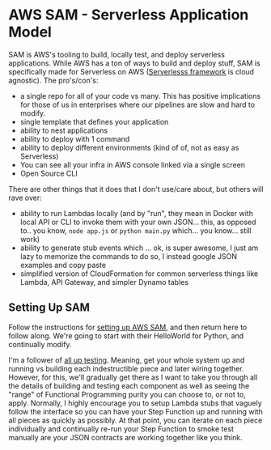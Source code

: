 # AWS SAM - Serverless Application Model


SAM is AWS's tooling to build, locally test, and deploy serverless applications. While AWS has a ton of ways to build and deploy stuff, SAM is specifically made for Serverless on AWS (<a href="https://serverless.com/">Serverlesss framework</a> is cloud agnostic). The pro's/con's:

- a single repo for all of your code vs many. This has positive implications for those of us in enterprises where our pipelines are slow and hard to modify.
- single template that defines your application 
- ability to nest applications
- ability to deploy with 1 command
- ability to deploy different environments (kind of of, not as easy as Serverless)
- You can see all your infra in AWS console linked via a single screen
- Open Source CLI

There are other things that it does that I don't use/care about, but others will rave over:

- ability to run Lambdas locally (and by "run", they mean in Docker with local API or CLI to invoke them with your own JSON... this, as opposed to.. you know, `node app.js` or `python main.py` which... you know... still work)
- ability to generate stub events which ... ok, is super awesome, I just am lazy to memorize the commands to do so, I instead google JSON examples and copy paste
- simplified version of CloudFormation for common serverless things like Lambda, API Gateway, and simpler Dynamo tables

## Setting Up SAM

Follow the instructions for <a href="https://docs.aws.amazon.com/serverless-application-model/latest/developerguide/serverless-sam-cli-install.html">setting up AWS SAM</a>, and then return here to follow along. We're going to start with their HelloWorld for Python, and continually modify.

I'm a follower of <a href="https://www.accenture.com/us-en/blogs/blogs-lessons-from-rocket-science-part-1-2">all up testing</a>. Meaning, get your whole system up and running vs building each indestructible piece and later wiring together. However, for this, we'll gradually get there as I want to take you through all the details of building and testing each component as well as seeing the "range" of Functional Programming purity you can choose to, or not to, apply. Normally, I highly encourage you to setup Lambda stubs that vaguely follow the interface so you can have your Step Function up and running with all pieces as quickly as possibly. At that point, you can iterate on each piece individually and continually re-run your Step Function to smoke test manually are your JSON contracts are working together like you think.